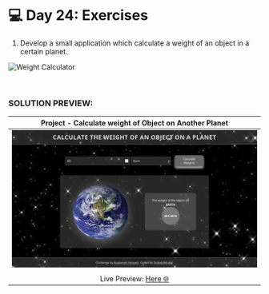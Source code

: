 # 💻 Day 24: Exercises


1. Develop a small application which calculate a weight of an object in a certain planet.

![Weight Calculator](https://github.com/Asabeneh/30-Days-Of-JavaScript/blob/master/images/projects/dom_min_project_solar_system_day_4.1.gif)

<br>

### SOLUTION PREVIEW:


| Project - Calculate weight of Object on Another Planet |
| :----:  |
| ![Solution Preview](https://raw.githubusercontent.com/0xabdulkhalid/30-days-of-javascript-solutions/main/images/Day-24-Project.webp) |
| |
| Live Preview: [Here 🌐](https://0xabdulkhalid.github.io/30-days-of-javascript-solutions/day-24/) |

<br>